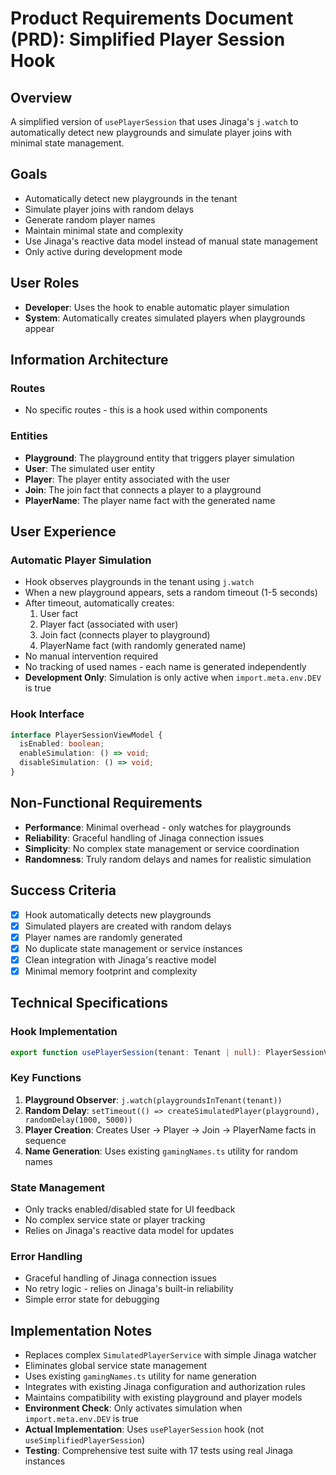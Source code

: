 # Product Requirements Document (PRD): Simplified Player Session Hook

## Overview
A simplified version of `usePlayerSession` that uses Jinaga's `j.watch` to automatically detect new playgrounds and simulate player joins with minimal state management.

## Goals
- Automatically detect new playgrounds in the tenant
- Simulate player joins with random delays
- Generate random player names
- Maintain minimal state and complexity
- Use Jinaga's reactive data model instead of manual state management
- Only active during development mode

## User Roles
- **Developer**: Uses the hook to enable automatic player simulation
- **System**: Automatically creates simulated players when playgrounds appear

## Information Architecture

### Routes
- No specific routes - this is a hook used within components

### Entities
- **Playground**: The playground entity that triggers player simulation
- **User**: The simulated user entity
- **Player**: The player entity associated with the user
- **Join**: The join fact that connects a player to a playground
- **PlayerName**: The player name fact with the generated name

## User Experience

### Automatic Player Simulation
- Hook observes playgrounds in the tenant using `j.watch`
- When a new playground appears, sets a random timeout (1-5 seconds)
- After timeout, automatically creates:
  1. User fact
  2. Player fact (associated with user)
  3. Join fact (connects player to playground)
  4. PlayerName fact (with randomly generated name)
- No manual intervention required
- No tracking of used names - each name is generated independently
- **Development Only**: Simulation is only active when `import.meta.env.DEV` is true

### Hook Interface
```typescript
interface PlayerSessionViewModel {
  isEnabled: boolean;
  enableSimulation: () => void;
  disableSimulation: () => void;
}
```

## Non-Functional Requirements
- **Performance**: Minimal overhead - only watches for playgrounds
- **Reliability**: Graceful handling of Jinaga connection issues
- **Simplicity**: No complex state management or service coordination
- **Randomness**: Truly random delays and names for realistic simulation

## Success Criteria
- [x] Hook automatically detects new playgrounds
- [x] Simulated players are created with random delays
- [x] Player names are randomly generated
- [x] No duplicate state management or service instances
- [x] Clean integration with Jinaga's reactive model
- [x] Minimal memory footprint and complexity

## Technical Specifications

### Hook Implementation
```typescript
export function usePlayerSession(tenant: Tenant | null): PlayerSessionViewModel
```

### Key Functions
1. **Playground Observer**: `j.watch(playgroundsInTenant(tenant))`
2. **Random Delay**: `setTimeout(() => createSimulatedPlayer(playground), randomDelay(1000, 5000))`
3. **Player Creation**: Creates User → Player → Join → PlayerName facts in sequence
4. **Name Generation**: Uses existing `gamingNames.ts` utility for random names

### State Management
- Only tracks enabled/disabled state for UI feedback
- No complex service state or player tracking
- Relies on Jinaga's reactive data model for updates

### Error Handling
- Graceful handling of Jinaga connection issues
- No retry logic - relies on Jinaga's built-in reliability
- Simple error state for debugging

## Implementation Notes
- Replaces complex `SimulatedPlayerService` with simple Jinaga watcher
- Eliminates global service state management
- Uses existing `gamingNames.ts` utility for name generation
- Integrates with existing Jinaga configuration and authorization rules
- Maintains compatibility with existing playground and player models
- **Environment Check**: Only activates simulation when `import.meta.env.DEV` is true
- **Actual Implementation**: Uses `usePlayerSession` hook (not `useSimplifiedPlayerSession`)
- **Testing**: Comprehensive test suite with 17 tests using real Jinaga instances 